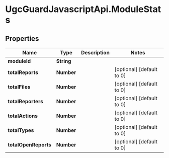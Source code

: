 # UgcGuardJavascriptApi.ModuleStats

## Properties

Name | Type | Description | Notes
------------ | ------------- | ------------- | -------------
**moduleId** | **String** |  | 
**totalReports** | **Number** |  | [optional] [default to 0]
**totalFiles** | **Number** |  | [optional] [default to 0]
**totalReporters** | **Number** |  | [optional] [default to 0]
**totalActions** | **Number** |  | [optional] [default to 0]
**totalTypes** | **Number** |  | [optional] [default to 0]
**totalOpenReports** | **Number** |  | [optional] [default to 0]


